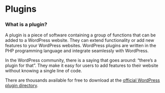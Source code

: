 # Plugins

### What is a plugin?

A plugin is a piece of software containing a group of functions that can be added to a WordPress website. They can extend functionality or add new features to your WordPress websites. WordPress plugins are written in the PHP programming language and integrate seamlessly with WordPress. 

In the WordPress community, there is a saying that goes around: “there’s a plugin for that”. They make it easy for users to add features to their website without knowing a single line of code. 

There are thousands available for free to download at the [official WordPress plugin directory](http://wordpress.org/extend/plugins/).

